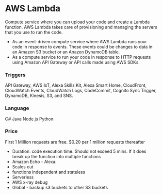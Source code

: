 # AWS Lambda

Compute service where you can upload your code and create a Lambda function. AWS Lambda takes care of provisioning and managing the servers that you use to run the code.

- As an event-driven compute service where AWS Lambda runs your code in response to events.  These events could be changes to data in an Amazon S3 bucket or an Anazon DynamoDB table.
- As a compute service to run your code in response to HTTP requests using Amazon API Gateway or API calls made using AWS SDKs.

### Triggers

API Gateway, AWS IoT, Alexa Skills Kit, Alexa Smart Home, CloudFront, CloudWatch Events, CloudWatch Logs, CodeCommit, Cognito Sync Trigger, DynamoDB, Kinesis, S3, and SNS.

### Language

C#
Java
Node.js
Python

### Price

First 1 Million requests are free. $0.20 per 1 million requests thereafter

- Duration: code execution time.  Should not exceed 5 mins.  If it does break up the function into multiple functions
- Amazon Echo - Alexa.
- Scales out
- functions independent and stateless
- Serverless
- AWS x-ray debug
- Global - backup s3 buckets to other S3 buckets
